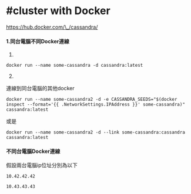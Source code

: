 # \#cluster with Docker

https://hub.docker.com/\_/cassandra/

#### 1.同台電腦不同Docker連線

1.

```
docker run --name some-cassandra -d cassandra:latest
```

2.

連線到同台電腦的其他docker

```
docker run --name some-cassandra2 -d -e CASSANDRA_SEEDS="$(docker inspect --format='{{ .NetworkSettings.IPAddress }}' some-cassandra)" cassandra:latest
```

或是

```
docker run --name some-cassandra2 -d --link some-cassandra:cassandra cassandra:latest
```



#### 不同台電腦Docker連線

假設兩台電腦ip位址分別為以下

`10.42.42.42`

`10.43.43.43`





